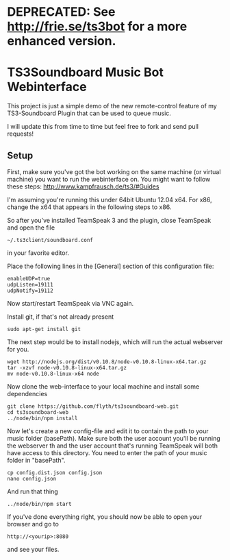 # DEPRECATED: See http://frie.se/ts3bot for a more enhanced version.

# TS3Soundboard Music Bot Webinterface

This project is just a simple demo of the new remote-control feature of my TS3-Soundboard Plugin that can be used to queue music.

I will update this from time to time but feel free to fork and send pull requests!

## Setup

First, make sure you've got the bot working on the same machine (or virtual machine) you want to run the webinterface on. You might want to follow these steps: http://www.kampfrausch.de/ts3/#Guides

I'm assuming you're running this under 64bit Ubuntu 12.04 x64. For x86, change the x64 that appears in the following steps to x86.

So after you've installed TeamSpeak 3 and the plugin, close TeamSpeak and open the file

	~/.ts3client/soundboard.conf

in your favorite editor.

Place the following lines in the [General] section of this configuration file:

	enableUDP=true
	udpListen=19111
	udpNotify=19112

Now start/restart TeamSpeak via VNC again.

Install git, if that's not already present

	sudo apt-get install git

The next step would be to install nodejs, which will run the actual webserver for you.

	wget http://nodejs.org/dist/v0.10.8/node-v0.10.8-linux-x64.tar.gz
	tar -xzvf node-v0.10.8-linux-x64.tar.gz
	mv node-v0.10.8-linux-x64 node

Now clone the web-interface to your local machine and install some dependencies

	git clone https://github.com/flyth/ts3soundboard-web.git
	cd ts3soundboard-web
	../node/bin/npm install

Now let's create a new config-file and edit it to contain the path to your music folder (basePath). Make sure both the user account you'll be running the webserver th and the user account that's running TeamSpeak will both have access to this directory. You need to enter the path of your music folder in "basePath".

	cp config.dist.json config.json
	nano config.json

And run that thing

	../node/bin/npm start

If you've done everything right, you should now be able to open your browser and go to

	http://<yourip>:8080

and see your files.

